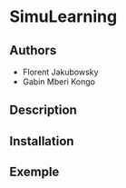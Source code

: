 # SimuLearning

## Authors
* Florent Jakubowsky
* Gabin Mberi Kongo
## Description

## Installation


## Exemple
